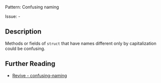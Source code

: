 Pattern: Confusing naming

Issue: -

## Description

Methods or fields of `struct` that have names different only by capitalization could be confusing.

## Further Reading

* [Revive - confusing-naming](https://revive.run/r#confusing-naming)
